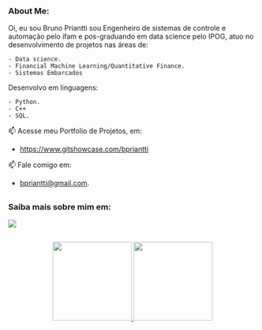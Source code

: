 ### About Me:

Oi, eu sou Bruno Priantti sou Engenheiro de sistemas de controle e automação pelo ifam e pos-graduando em data science pelo IPOG, atuo no desenvolvimento de projetos nas áreas de: 

    - Data science.  
    - Financial Machine Learning/Quantitative Finance.  
    - Sistemas Embarcados

Desenvolvo em linguagens:  

    - Python.
    - C++
    - SQL.
    
📫 Acesse meu Portfolio de Projetos, em:

- https://www.gitshowcase.com/bpriantti

📫 Fale comigo em: 
- bpriantti@gmail.com.  

##
### Saiba mais sobre mim em:
<div> 
  <a href="https://www.linkedin.com/in/bpriantti" target="_blank"><img src="https://img.shields.io/badge/-LinkedIn-%230077B5?style=for-the-badge&logo=linkedin&logoColor=white" target="_blank"></a> 

##
<div align="center">
  <a href="https://github.com/vinitoni">
    <img height="160em" src="https://github-readme-stats.vercel.app/api?username=bpriantti&show_icons=true&theme=github_dark&include_all_commits=true&count_private=true"/>
   <img height="160em" src="https://github-readme-stats.vercel.app/api/top-langs/?username=bpriantti&layout=compact&langs_count=7&theme=github_dark"/>
</div>

         
          
  

  



